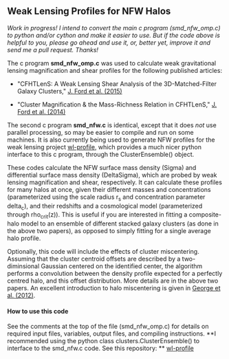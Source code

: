## Weak Lensing Profiles for NFW Halos

*Work in progress! I intend to convert the main c program (smd_nfw_omp.c) to python and/or cython and make it easier to use. But if the code above is helpful to you, please go ahead and use it, or, better yet, improve it and send me a pull request. Thanks!*

The c program **smd_nfw_omp.c** was used to calculate weak gravitational lensing magnification and shear profiles for the following published articles:

- "CFHTLenS: A Weak Lensing Shear Analysis of the 3D-Matched-Filter Galaxy Clusters," [J. Ford et al. (2015)](http://arxiv.org/abs/1409.3571)

- "Cluster Magnification & the Mass-Richness Relation in CFHTLenS," [J. Ford et al. (2014)](http://arxiv.org/abs/1310.2295)

The second c program **smd_nfw.c** is identical, except that it does *not* use parallel processing, so may be easier to compile and run on some machines. It is also currently being used to generate NFW profiles for the weak lensing project [wl-profile](https://github.com/jesford/wl-profile), which provides a much nicer python interface to this c program, through the ClusterEnsemble() object.

These codes calculate the NFW surface mass density (Sigma) and differential surface mass density (DeltaSigma), which are probed by weak lensing magnification and shear, respectively. It can calculate these profiles for many halos at once, given their different masses and concentrations (parameterized using the scale radius r<sub>s</sub> and concentration parameter delta<sub>c</sub>), and their redshifts and a cosmological model (parameterized through rho<sub>crit</sub>(z)). This is useful if you are interested in fitting a composite-halo model to an ensemble of different stacked galaxy clusters (as done in the above two papers), as opposed to simply fitting for a single average halo profile.

Optionally, this code will include the effects of cluster miscentering. Assuming that the cluster centroid offsets are described by a two-diminsional Gaussian centered on the identified center, the algorithm performs a convolution between the density profile expected for a perfectly centred halo, and this offset distribution. More details are in the above two papers. An excellent introduction to halo miscentering is given in [George et al. (2012)](http://arxiv.org/abs/1205.4262).


#### How to use this code

See the comments at the top of the file (smd_nfw_omp.c) for details on required input files, variables, output files, and compiling instructions. **I recommended using the python class clusters.ClusterEnsemble() to interface to the smd_nfw.c code. See this repository: ** [wl-profile](https://github.com/jesford/wl-profile)

